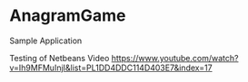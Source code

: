 AnagramGame
===========

Sample Application

Testing of Netbeans Video
https://www.youtube.com/watch?v=Ih9MFMuInjI&list=PL1DD4DDC114D403E7&index=17
